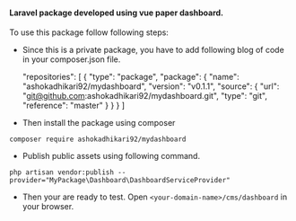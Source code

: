 #### Laravel package developed using vue paper dashboard.

To use this package follow following steps:

* Since this is a private package, you have to add following blog of code in your composer.json file.



    "repositories": [
        {
          "type": "package",
          "package": {
            "name": "ashokadhikari92/mydashboard",
            "version": "v0.1.1",
            "source": {
              "url": "git@github.com:ashokadhikari92/mydashboard.git",
              "type": "git",
              "reference": "master"
            }
          }
        }
    ]
    
 
 
 * Then install the package using composer   

`composer require ashokadhikari92/mydashboard`


* Publish public assets using following command.

`php artisan vendor:publish --provider="MyPackage\Dashboard\DashboardServiceProvider" `

* Then your are ready to test. Open `<your-domain-name>/cms/dashboard` in your browser.
